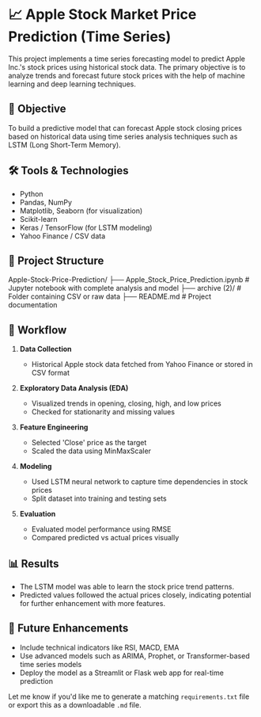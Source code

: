 # 📈 Apple Stock Market Price Prediction (Time Series)

This project implements a time series forecasting model to predict Apple Inc.'s stock prices using historical stock data. The primary objective is to analyze trends and forecast future stock prices with the help of machine learning and deep learning techniques.

## 🎯 Objective

To build a predictive model that can forecast Apple stock closing prices based on historical data using time series analysis techniques such as LSTM (Long Short-Term Memory).

## 🛠 Tools & Technologies

- Python
- Pandas, NumPy
- Matplotlib, Seaborn (for visualization)
- Scikit-learn
- Keras / TensorFlow (for LSTM modeling)
- Yahoo Finance / CSV data

## 📁 Project Structure

Apple-Stock-Price-Prediction/
├── Apple_Stock_Price_Prediction.ipynb # Jupyter notebook with complete analysis and model
├── archive (2)/ # Folder containing CSV or raw data
├── README.md # Project documentation


## 🔄 Workflow

1. **Data Collection**
   - Historical Apple stock data fetched from Yahoo Finance or stored in CSV format

2. **Exploratory Data Analysis (EDA)**
   - Visualized trends in opening, closing, high, and low prices
   - Checked for stationarity and missing values

3. **Feature Engineering**
   - Selected 'Close' price as the target
   - Scaled the data using MinMaxScaler

4. **Modeling**
   - Used LSTM neural network to capture time dependencies in stock prices
   - Split dataset into training and testing sets

5. **Evaluation**
   - Evaluated model performance using RMSE
   - Compared predicted vs actual prices visually

## 📊 Results

- The LSTM model was able to learn the stock price trend patterns.
- Predicted values followed the actual prices closely, indicating potential for further enhancement with more features.


## 🚀 Future Enhancements

- Include technical indicators like RSI, MACD, EMA
- Use advanced models such as ARIMA, Prophet, or Transformer-based time series models
- Deploy the model as a Streamlit or Flask web app for real-time prediction


Let me know if you'd like me to generate a matching `requirements.txt` file or export this as a downloadable `.md` file.

